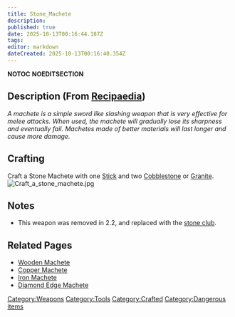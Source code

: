 ```yaml
---
title: Stone_Machete
description: 
published: true
date: 2025-10-13T00:16:44.187Z
tags: 
editor: markdown
dateCreated: 2025-10-13T00:16:40.354Z
---
```


__NOTOC__ __NOEDITSECTION__

## Description (From [Recipaedia](Recipaedia "wikilink"))

*A machete is a simple sword like slashing weapon that is very effective
for melee attacks. When used, the machete will gradually lose its
sharpness and eventually fail. Machetes made of better materials will
last longer and cause more damage.*

## Crafting

Craft a Stone Machete with one [Stick](Stick "wikilink") and two
[Cobblestone](Cobblestone "wikilink") or [Granite](Recipaedia/Terrain/Granite.md "wikilink").
![Craft_a_stone_machete.jpg](Craft_a_stone_machete.jpg
"Craft_a_stone_machete.jpg")

## Notes

  - This weapon was removed in 2.2, and replaced with the [stone
    club](Stone_Club "wikilink").

## Related Pages

  - [Wooden Machete](Wooden_Machete "wikilink")
  - [Copper Machete](Copper_Machete "wikilink")
  - [Iron Machete](Iron_Machete "wikilink")
  - [Diamond Edge Machete](Diamond_Edge_Machete "wikilink")

[Category:Weapons](Category:Weapons "wikilink")
[Category:Tools](Category:Tools "wikilink")
[Category:Crafted](Category:Crafted "wikilink") [Category:Dangerous
items](Category:Dangerous_items "wikilink")